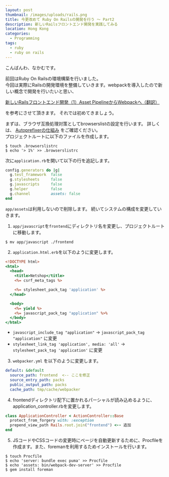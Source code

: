 ```yaml
---
layout: post
thumbnail: /images/uploads/rails.png
title: 今更改めて Ruby On Railsの開発を行う 〜 Part2
description: 新しいRailsフロントエンド開発を実践してみる
location: Hong Kong
categories:
  - Programming
tags:
  - ruby
  - ruby on rails
---
```

こんばんわ、なかむです。  

前回はRuby On Railsの環境構築を行いました。  
今回は実際にRailsの開発環境を整備していきます。webpackを導入したので新しい概念で開発を行いたいと思い、

[新しいRailsフロントエンド開発（1）Asset PipelineからWebpackへ（翻訳）](https://techracho.bpsinc.jp/hachi8833/2017_12_26/49931)

を参考にさせて頂きます。
それでは初めてきましょう。


まずは、ブラウザ互換処理対策としてbrowserslistの設定を行います。
詳しくは、 [Autoprefixerの仕組み](https://qiita.com/morishitter/items/ffe56a2145f2b225675c) をご確認ください。  
プロジェクトルートに以下のファイルを作成します。

```
$ touch .browserslistrc
$ echo '> 1%' >> .browserslistrc
```

次に`application.rb`を開いて以下の行を追記します。

```config/application.rb
config.generators do |g|
  g.test_framework  false
  g.stylesheets     false
  g.javascripts     false
  g.helper          false
  g.channel         assets: false
end
```

`app/assets`は利用しないので削除します。
続いてシステムの構成を変更していきます。

1. `app/javascript`を`frontend`にディレクトリ名を変更し、プロジェクトルートに移動します。

```
$ mv app/javascript ./frontend
```

2. `application.html.erb`を以下のように変更します。

```app/views/layouts/application.html.erb
<!DOCTYPE html>
<html>
  <head>
    <title>Netshop</title>
    <%= csrf_meta_tags %>

    <%= stylesheet_pack_tag 'application' %>
  </head>

  <body>
    <%= yield %>
    <%= javascript_pack_tag "application" %>%
  </body>
</html>
```

* `javascript_include_tag "application"` → `javascript_pack_tag "application"` に変更  
* `stylesheet_link_tag 'application', media: 'all'` → `stylesheet_pack_tag 'application'` に変更

3. `webpacker.yml` を以下のように変更します。

```config/webpacker.yml
default: &default
  source_path: frontend  <-- ここを修正
  source_entry_path: packs
  public_output_path: packs
  cache_path: tmp/cache/webpacker

```

4. frontendディレクトリ配下に置かれるパーシャルが読み込めるように、application_controller.rbを変更します。

```app/controllers/application_controller.rb
class ApplicationController < ActionController::Base
  protect_from_forgery with: :exception
  prepend_view_path Rails.root.join("frontend") <-- 追加
end
```

5. JSコードやCSSコードの変更時にページを自動更新するために、Procfileを作成ます。また、foremanを利用するためインストールを行います。

```
$ touch Procfile
$ echo 'server: bundle exec puma' >> Procfile
$ echo 'assets: bin/webpack-dev-server' >> Procfile
$ gem install foreman
```
